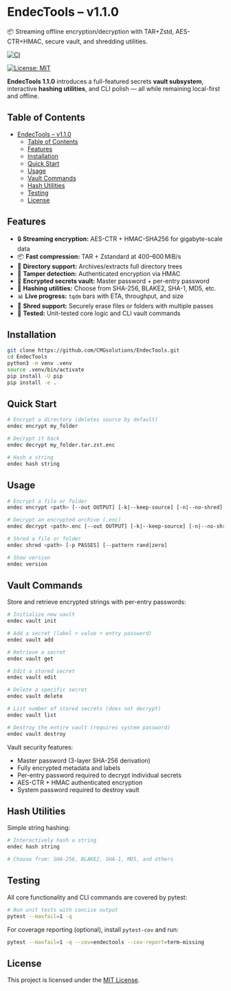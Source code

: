 # EndecTools – v1.1.0  
📦 Streaming offline encryption/decryption with TAR+Zstd, AES-CTR+HMAC, secure vault, and shredding utilities.

[![CI](https://github.com/YourUser/EndecTools/actions/workflows/ci.yaml/badge.svg)](https://github.com/CMGsolutions/EndecTools/actions/workflows/ci.yml)
<!-- [![Coverage](https://codecov.io/gh/YourUser/EndecTools/branch/main/graph/badge.svg)](…) -->
<!-- [![PyPI](https://img.shields.io/pypi/v/endectools)](https://pypi.org/project/endectools) -->
[![License: MIT](https://img.shields.io/badge/License-MIT-green.svg)](LICENSE)

**EndecTools 1.1.0** introduces a full-featured secrets **vault subsystem**, interactive **hashing utilities**, and CLI polish — all while remaining local-first and offline.

## Table of Contents  
- [EndecTools – v1.1.0](#endectools--v110)
  - [Table of Contents](#table-of-contents)
  - [Features](#features)
  - [Installation](#installation)
  - [Quick Start](#quick-start)
  - [Usage](#usage)
  - [Vault Commands](#vault-commands)
  - [Hash Utilities](#hash-utilities)
  - [Testing](#testing)
  - [License](#license)

## Features

- 🔒 **Streaming encryption:** AES-CTR + HMAC-SHA256 for gigabyte-scale data
- 📦 **Fast compression:** TAR + Zstandard at 400–600 MiB/s
- 🔁 **Directory support:** Archives/extracts full directory trees
- 🧪 **Tamper detection:** Authenticated encryption via HMAC
- 🔐 **Encrypted secrets vault:** Master password + per-entry password
- 🧮 **Hashing utilities:** Choose from SHA-256, BLAKE2, SHA-1, MD5, etc.
- 📊 **Live progress:** `tqdm` bars with ETA, throughput, and size
- 🧨 **Shred support:** Securely erase files or folders with multiple passes
- 🧪 **Tested:** Unit-tested core logic and CLI vault commands

## Installation  
```bash
git clone https://github.com/CMGsolutions/EndecTools.git
cd EndecTools
python3 -m venv .venv
source .venv/bin/activate
pip install -U pip
pip install -e .
```
## Quick Start

```bash
# Encrypt a directory (deletes source by default)
endec encrypt my_folder

# Decrypt it back
endec decrypt my_folder.tar.zst.enc

# Hash a string
endec hash string
```

## Usage

```bash
# Encrypt a file or folder
endec encrypt <path> [--out OUTPUT] [-k|--keep-source] [-n|--no-shred]

# Decrypt an encrypted archive (.enc)
endec decrypt <path>.enc [--out OUTPUT] [-k|--keep-source] [-n|--no-shred]

# Shred a file or folder
endec shred <path> [-p PASSES] [--pattern rand|zero]

# Show version
endec version
```

## Vault Commands

Store and retrieve encrypted strings with per-entry passwords:

```bash
# Initialize new vault
endec vault init

# Add a secret (label + value + entry password)
endec vault add

# Retrieve a secret
endec vault get

# Edit a stored secret
endec vault edit

# Delete a specific secret
endec vault delete

# List number of stored secrets (does not decrypt)
endec vault list

# Destroy the entire vault (requires system password)
endec vault destroy
```
Vault security features:
- Master password (3-layer SHA-256 derivation)
- Fully encrypted metadata and labels
- Per-entry password required to decrypt individual secrets
- AES-CTR + HMAC authenticated encryption
- System password required to destroy vault

## Hash Utilities

Simple string hashing:
```bash
# Interactively hash a string
endec hash string

# Choose from: SHA-256, BLAKE2, SHA-1, MD5, and others
```

## Testing

All core functionality and CLI commands are covered by pytest:

```bash
# Run unit tests with concise output
pytest --maxfail=1 -q
```

For coverage reporting (optional), install `pytest-cov` and run:

```bash
pytest --maxfail=1 -q --cov=endectools --cov-report=term-missing
```

## License

This project is licensed under the [MIT License](LICENSE).
